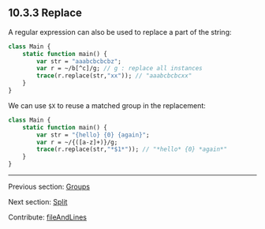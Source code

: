 ## 10.3.3 Replace

A regular expression can also be used to replace a part of the string:

```haxe
class Main {
    static function main() {
        var str = "aaabcbcbcbz";
        var r = ~/b[^c]/g; // g : replace all instances
        trace(r.replace(str,"xx")); // "aaabcbcbcxx"
    }
}

```

We can use `$X` to reuse a matched group in the replacement:

```haxe
class Main {
    static function main() {
        var str = "{hello} {0} {again}";
        var r = ~/{([a-z]+)}/g;
        trace(r.replace(str,"*$1*")); // "*hello* {0} *again*"
    }
}

```

---

Previous section: [Groups](std-regex-groups.md)

Next section: [Split](std-regex-split.md)

Contribute: [fileAndLines](https://github.com/HaxeFoundation/HaxeManual/blob/master/10-std.tex#L156-156)